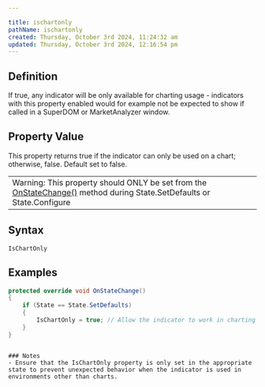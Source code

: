 ```yaml
---

title: ischartonly
pathName: ischartonly
created: Thursday, October 3rd 2024, 11:24:32 am
updated: Thursday, October 3rd 2024, 12:16:54 pm
---
```


## Definition

If true, any indicator will be only available for charting usage - indicators with this property enabled would for example not be expected to show if called in a SuperDOM or MarketAnalyzer window.

## Property Value

This property returns true if the indicator can only be used on a chart; otherwise, false. Default set to false.

|  |
| --- |
| Warning: This property should ONLY be set from the [OnStateChange()](onstatechange.htm) method during State.SetDefaults or State.Configure |

## Syntax

`IsChartOnly`

## Examples

```csharp
protected override void OnStateChange()
{
    if (State == State.SetDefaults)
    {
        IsChartOnly = true; // Allow the indicator to work in charting environment only       
    }
}
```

```

### Notes
- Ensure that the IsChartOnly property is only set in the appropriate state to prevent unexpected behavior when the indicator is used in environments other than charts.
